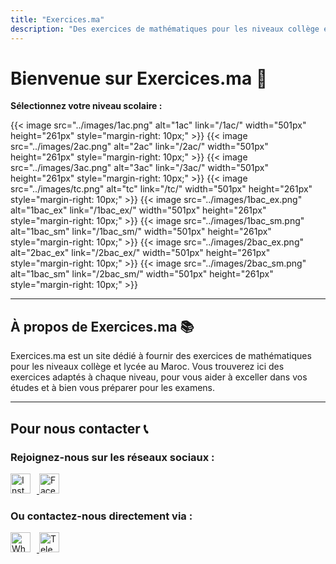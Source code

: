 ```yaml
---
title: "Exercices.ma"
description: "Des exercices de mathématiques pour les niveaux collège et lycée au Maroc."
---
```


# Bienvenue sur Exercices.ma 🎉

**Sélectionnez votre niveau scolaire :**


  {{< image src="../images/1ac.png" alt="1ac" link="/1ac/" width="501px" height="261px" style="margin-right: 10px;" >}}
  {{< image src="../images/2ac.png" alt="2ac" link="/2ac/" width="501px" height="261px" style="margin-right: 10px;" >}}
  {{< image src="../images/3ac.png" alt="3ac" link="/3ac/" width="501px" height="261px" style="margin-right: 10px;" >}}
  {{< image src="../images/tc.png" alt="tc" link="/tc/" width="501px" height="261px" style="margin-right: 10px;" >}}
  {{< image src="../images/1bac_ex.png" alt="1bac_ex" link="/1bac_ex/" width="501px" height="261px" style="margin-right: 10px;" >}}
  {{< image src="../images/1bac_sm.png" alt="1bac_sm" link="/1bac_sm/" width="501px" height="261px" style="margin-right: 10px;" >}}
  {{< image src="../images/2bac_ex.png" alt="2bac_ex" link="/2bac_ex/" width="501px" height="261px" style="margin-right: 10px;" >}}
  {{< image src="../images/2bac_sm.png" alt="1bac_sm" link="/2bac_sm/" width="501px" height="261px" style="margin-right: 10px;" >}}

---

## À propos de Exercices.ma 📚

Exercices.ma est un site dédié à fournir des exercices de mathématiques pour les niveaux collège et lycée au Maroc. Vous trouverez ici des exercices adaptés à chaque niveau, pour vous aider à exceller dans vos études et à bien vous préparer pour les examens.

---

## Pour nous contacter 📞

### Rejoignez-nous sur les réseaux sociaux :

<div style="display: inline;">
  <a href="https://www.instagram.com/exercices.ma">
    <img src="https://cdn-icons-png.flaticon.com/64/2111/2111463.png" alt="Instagram Icon" width="32px" style="margin-right: 10px;">
  </a>
  <a href="https://www.facebook.com/exercicesma">
    <img src="https://cdn-icons-png.flaticon.com/64/733/733547.png" alt="Facebook Icon" width="32px">
  </a>
</div>

### Ou contactez-nous directement via :

<div style="display: inline;">
  <a href="https://wa.me/212600000000">
    <img src="https://cdn-icons-png.flaticon.com/64/733/733585.png" alt="WhatsApp Icon" width="32px" style="margin-right: 10px;">
  </a>
  <a href="https://t.me/exercicesma">
    <img src="https://cdn-icons-png.flaticon.com/64/2111/2111646.png" alt="Telegram Icon" width="32px">
  </a>
</div>
